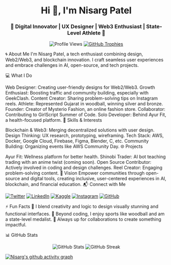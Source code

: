 <h1 align="center">Hi 👋, I'm Nisarg Patel</h1> <h3 align="center">🌟 Digital Innovator | UX Designer | Web3 Enthusiast | State-Level Athlete 🌟</h3> <p align="center"> <img src="https://komarev.com/ghpvc/?username=nisargpatel7042lva&label=Profile%20views&color=0e75b6&style=flat" alt="Profile Views" /> <a href="https://github-profile-trophy.vercel.app/?username=nisargpatel7042lva"><img src="https://github-profile-trophy.vercel.app/?username=nisargpatel7042lva" alt="GitHub Trophies" /></a> </p>

🌀 About Me
I'm Nisarg Patel, a tech enthusiast combining design, Web2/Web3, and blockchain innovation. I craft seamless user experiences and embrace challenges in AI, open-source, and tech projects.

💻 What I Do

Web Designer: Creating user-friendly designs for Web2/Web3.
Growth Enthusiast: Boosting traffic and community building, especially with GeekClash.
Content Creator: Sharing problem-solving tips on Instagram reels.
Athlete: Represented Gujarat in woodball, winning silver and bronze.
Founder: Creator of Mysterio Fashion, an online fashion store.
Collaborator: Contributing to GirlScript Summer of Code.
Solo Developer: Behind Ayur Fit, a health-focused platform.
🚀 Skills & Interests

Blockchain & Web3: Merging decentralized solutions with user design.
Design Thinking: UX research, prototyping, wireframing.
Tech Stack: AWS, Docker, Google Cloud, Firebase, Figma, Blender, C, etc.
Community Building: Organizing events like AWS Community Day.
🌐 Projects

Ayur Fit: Wellness platform for better health.
Shinobi Trader: AI bot teaching trading with an anime twist (coming soon).
Open Source Contributor: Actively involved in coding and design challenges.
Reel Creator: Engaging problem-solving content.
🌈 Vision
Empower communities through open-source and digital tools, creating inclusive, user-centered experiences in AI, blockchain, and financial education.
📬 Connect with Me
<p align="left"> <a href="https://twitter.com/nisargpatel5563" target="_blank"><img src="https://img.shields.io/twitter/follow/nisargpatel5563?logo=twitter&style=for-the-badge" alt="Twitter" /></a> <a href="https://linkedin.com/in/nisarg-patel-7b799a277/" target="_blank"><img src="https://img.shields.io/badge/-LinkedIn-blue?style=for-the-badge&logo=linkedin" alt="LinkedIn" /></a> <a href="https://kaggle.com/nisargmaster" target="_blank"><img src="https://img.shields.io/badge/-Kaggle-blue?style=for-the-badge&logo=kaggle" alt="Kaggle" /></a> <a href="https://instagram.com/nisargpatel_7042lva/" target="_blank"><img src="https://img.shields.io/badge/-Instagram-E4405F?style=for-the-badge&logo=instagram&logoColor=white" alt="Instagram" /></a> <a href="https://github.com/nisargpatel7042lva" target="_blank"><img src="https://img.shields.io/badge/-GitHub-181717?style=for-the-badge&logo=github" alt="GitHub" /></a> </p>

⚡ Fun Facts
🎨 I blend creativity and logic to design visually stunning and functional interfaces.
🏏 Beyond coding, I enjoy sports like woodball and am a state-level medalist.
🌱 Always up for collaborations to create something impactful.

📊 GitHub Stats
<p align="center"> <img src="https://github-readme-stats.vercel.app/api?username=nisargpatel7042lva&show_icons=true&theme=radical" alt="GitHub Stats" /> <img src="https://github-readme-streak-stats.herokuapp.com/?user=nisargpatel7042lva&theme=radical" alt="GitHub Streak" /> </p>

[![Nisarg's github activity graph](https://github-readme-activity-graph.vercel.app/graph?username=nisargpatel7042lva&theme=github-compact)](https://github.com/nisargpatel7042lva/github-readme-activity-graph)
